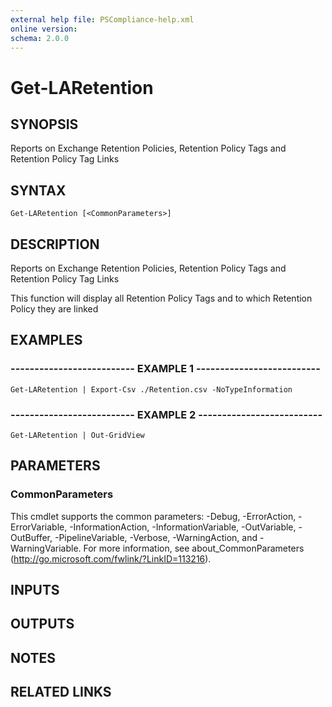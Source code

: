 ```yaml
---
external help file: PSCompliance-help.xml
online version: 
schema: 2.0.0
---
```


# Get-LARetention

## SYNOPSIS
Reports on Exchange Retention Policies, Retention Policy Tags and Retention Policy Tag Links

## SYNTAX

```
Get-LARetention [<CommonParameters>]
```

## DESCRIPTION
Reports on Exchange Retention Policies, Retention Policy Tags and Retention Policy Tag Links

This function will display all Retention Policy Tags and to which Retention Policy they are linked

## EXAMPLES

### -------------------------- EXAMPLE 1 --------------------------
```
Get-LARetention | Export-Csv ./Retention.csv -NoTypeInformation
```

### -------------------------- EXAMPLE 2 --------------------------
```
Get-LARetention | Out-GridView
```

## PARAMETERS

### CommonParameters
This cmdlet supports the common parameters: -Debug, -ErrorAction, -ErrorVariable, -InformationAction, -InformationVariable, -OutVariable, -OutBuffer, -PipelineVariable, -Verbose, -WarningAction, and -WarningVariable. For more information, see about_CommonParameters (http://go.microsoft.com/fwlink/?LinkID=113216).

## INPUTS

## OUTPUTS

## NOTES

## RELATED LINKS

